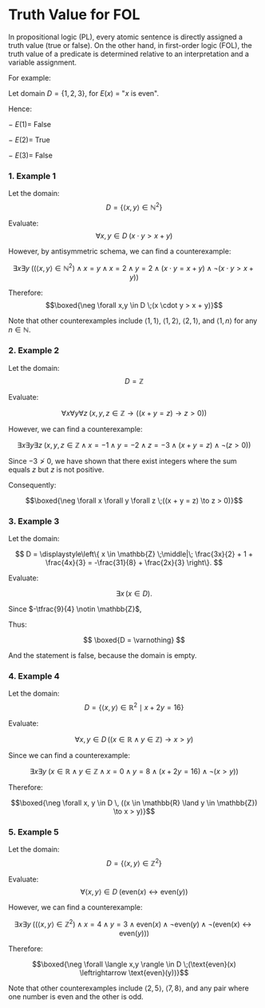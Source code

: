 # Truth Value for FOL

In propositional logic (PL), every atomic sentence is directly assigned a truth value (true or false). On the other hand, in first-order logic (FOL), the truth value of a predicate is determined relative to an interpretation and a variable assignment.

For example:

Let domain $D = \{1,2,3\}$, for $E(x)$ = "$x$ is even".

Hence:

− $E(1) =$ False

− $E(2) =$ True

− $E(3) =$ False

### 1. Example 1

Let the domain:
$$D = \{\langle x,y \rangle \in \mathbb{N}^2\}$$

Evaluate:
$$\forall x,y  \in D \;(x \cdot y > x + y)$$

However, by antisymmetric schema,  we can find a counterexample:

$$
\exists x \exists y \;\big((\langle x, y \rangle \in \mathbb{N}^2) \;\land\; x = y \;\land\; x = 2 \;\land\; y = 2 \;\land\; (x \cdot y = x + y) \;\land\; \neg(x \cdot y > x + y)\big)
$$

Therefore:
$$\boxed{\neg \forall x,y \in D \;(x \cdot y > x + y)}$$

Note that other counterexamples include $\langle 1,1 \rangle$, $\langle 1,2 \rangle$, $\langle 2,1 \rangle$, and $\langle 1,n \rangle$ for any $n \in \mathbb{N}$.

### 2. Example 2

Let the domain:
$$D = \mathbb{Z}$$

Evaluate:

$$\forall x \forall y \forall z \;(x, y, z \in \mathbb{Z} \to ((x + y = z) \to z > 0))$$

However, we can find a counterexample:

$$\exists x \exists y \exists z \;(x, y, z \in \mathbb{Z} \;\land\; x = -1 \;\land\; y = -2 \;\land\; z = -3 \;\land\; (x + y = z) \;\land\; \neg(z > 0))$$

Since $-3 \not> 0$, we have shown that there exist integers where the sum equals $z$ but $z$ is not positive.

Consequently:

$$\boxed{\neg \forall x \forall y \forall z \;((x + y = z) \to z > 0)}$$

### 3. Example 3

Let the domain:

$$
D = \displaystyle\left\{ x \in \mathbb{Z} \;\middle|\; \frac{3x}{2} + 1 + \frac{4x}{3} = -\frac{31}{8} + \frac{2x}{3} \right\}.
$$

Evaluate:

$$
\exists x \,(x \in D).
$$

Since $-\tfrac{9}{4} \notin \mathbb{Z}$,

Thus:

$$
\boxed{D = \varnothing}
$$

And the statement is false, because the domain is empty.

### 4. Example 4

Let the domain:
$$D = \{\langle x,y \rangle \in \mathbb{R}^2 \mid x + 2y = 16\} $$

Evaluate:

$$ \forall  x, y \in D \, ((x \in \mathbb{R} \land y \in \mathbb{Z}) \to x > y) $$

Since we can find a counterexample:

$$\exists x \exists y \;(x \in \mathbb{R} \;\land\; y \in \mathbb{Z} \;\land\; x = 0 \;\land\; y = 8 \;\land\; (x + 2y = 16) \;\land\; \neg(x > y))$$

Therefore:

$$\boxed{\neg \forall x, y \in D \, ((x \in \mathbb{R} \land y \in \mathbb{Z}) \to x > y)}$$

### 5. Example 5

Let the domain:
$$D = \{\langle x,y \rangle \in \mathbb{Z}^2\}$$

Evaluate:
$$\forall \langle x,y \rangle \in D \;(\text{even}(x) \leftrightarrow \text{even}(y))$$

However, we can find a counterexample:

$$
\exists x \exists y \;\big((\langle x, y \rangle \in \mathbb{Z}^2) \;\land\; x = 4 \;\land\; y = 3 \;\land\; \text{even}(x) \;\land\; \neg\text{even}(y) \;\land\; \neg(\text{even}(x) \leftrightarrow \text{even}(y))\big)
$$

Therefore:

$$\boxed{\neg \forall \langle x,y \rangle \in D \;(\text{even}(x) \leftrightarrow \text{even}(y))}$$

Note that other counterexamples include $\langle 2,5 \rangle$, $\langle 7,8 \rangle$, and any pair where one number is even and the other is odd.
